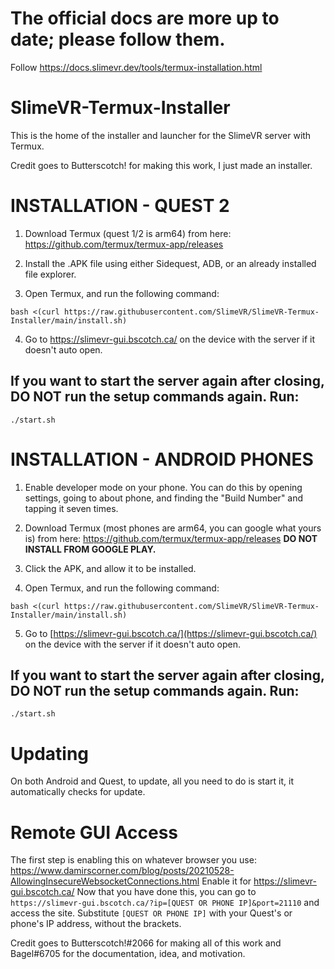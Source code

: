 # The official docs are more up to date; please follow them.

Follow https://docs.slimevr.dev/tools/termux-installation.html

# SlimeVR-Termux-Installer

This is the home of the installer and launcher for the SlimeVR server with Termux.

Credit goes to Butterscotch! for making this work, I just made an installer.

# INSTALLATION - QUEST 2

1. Download Termux (quest 1/2 is arm64) from here: https://github.com/termux/termux-app/releases

2. Install the .APK file using either Sidequest, ADB, or an already installed file explorer.

3. Open Termux, and run the following command:

```
bash <(curl https://raw.githubusercontent.com/SlimeVR/SlimeVR-Termux-Installer/main/install.sh)
```

4. Go to https://slimevr-gui.bscotch.ca/ on the device with the server if it doesn't auto open.

## If you want to start the server again after closing, DO NOT run the setup commands again. Run:

```
./start.sh
```

# INSTALLATION - ANDROID PHONES

1. Enable developer mode on your phone. You can do this by opening settings, going to about phone, and finding the "Build Number" and tapping it seven times.

2. Download Termux (most phones are arm64, you can google what yours is) from here: https://github.com/termux/termux-app/releases
   **DO NOT INSTALL FROM GOOGLE PLAY.**

3. Click the APK, and allow it to be installed.

4. Open Termux, and run the following command:

```
bash <(curl https://raw.githubusercontent.com/SlimeVR/SlimeVR-Termux-Installer/main/install.sh)
```

5. Go to [https://slimevr-gui.bscotch.ca/](https://slimevr-gui.bscotch.ca/) on the device with the server if it doesn't auto open.

## If you want to start the server again after closing, DO NOT run the setup commands again. Run:

```
./start.sh
```

# Updating

On both Android and Quest, to update, all you need to do is start it, it automatically checks for update.

# Remote GUI Access

The first step is enabling this on whatever browser you use: https://www.damirscorner.com/blog/posts/20210528-AllowingInsecureWebsocketConnections.html
Enable it for https://slimevr-gui.bscotch.ca/
Now that you have done this, you can go to `https://slimevr-gui.bscotch.ca/?ip=[QUEST OR PHONE IP]&port=21110` and access the site. Substitute `[QUEST OR PHONE IP]` with your Quest's or phone's IP address, without the brackets.

Credit goes to Butterscotch!#2066 for making all of this work and Bagel#6705 for the documentation, idea, and motivation.
